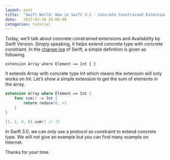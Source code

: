 ```yaml
---
layout: post
title:  "Swift World: New in Swift 3.1 - Concrete Constrained Extensions"
date:   2017-03-30 20:00:00
categories: tutorial
---
```


Today, we’ll talk about concrete constrained extensions and Availability by Swift Version. Simply speaking, it helps extend concrete type with concrete constraint.  In the [change log](https://github.com/apple/swift/blob/master/CHANGELOG.md) of Swift, a simple definition is given as following.

```
extension Array where Element == Int { }
```

It extends Array with concrete type Int which means the extension will only works on Int. Let’s show a simple extension to get the sum of elements in the array.

```swift
extension Array where Element == Int {
    func sum() -> Int {
        return reduce(0, +)
    }
}

[1, 2, 4, 8].sum() // 15
```

In Swift 3.0, we can only use a protocol as constraint to extend concrete type. We will not give an example but you can find many example on Internet.

Thanks for your time.

